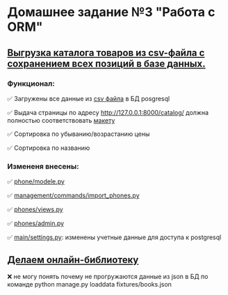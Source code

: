 # Домашнее задание №3 "Работа с ORM"

## [Выгрузка каталога товаров из csv-файла с сохранением всех позиций в базе данных.](https://github.com/netology-code/dj-homeworks/tree/video/2.1-databases/work_with_database)

### Функционал:

✅ Загружены все данные из [csv файла](https://github.com/Nikolay08041979/django_project-3/blob/master/2.1-databases/work_with_database/phones.csv) в БД posgresql

✅ Выдача страницы по адресу http://127.0.0.1:8000/catalog/ должна полностью соответствовать [макету](https://github.com/Nikolay08041979/django_project-3/blob/master/2.1-databases/work_with_database/res/catalog.png)

✅ Сортировка по убыванию/возрастанию цены

✅ Сортировка по названию


### Измененя внесены:
✅ [phone/modele.py](https://github.com/Nikolay08041979/django_project-3/blob/master/2.1-databases/work_with_database/phones/models.py)

✅ [management/commands/import_phones.py](https://github.com/Nikolay08041979/django_project-3/blob/master/2.1-databases/work_with_database/phones/management/commands/import_phones.py)

✅ [phones/views.py](https://github.com/Nikolay08041979/django_project-3/blob/master/2.1-databases/work_with_database/phones/views.py)

✅ [phones/admin.py](https://github.com/Nikolay08041979/django_project-3/blob/master/2.1-databases/work_with_database/phones/admin.py)

✅ [main/settings.py](https://github.com/Nikolay08041979/django_project-3/blob/master/2.1-databases/work_with_database/main/settings.py): изменены учетные данные для доступа к postgresql

## [Делаем онлайн-библиотеку](https://github.com/netology-code/dj-homeworks/tree/video/2.1-databases/models_list_displaying)

❌ не могу понять почему не прогружаются данные из json в БД по команде python manage.py loaddata fixtures/books.json